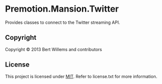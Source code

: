 # Premotion.Mansion.Twitter

Provides classes to connect to the Twitter streaming API.

## Copyright

Copyright © 2013 Bert Willems and contributors

## License

This project is licensed under [MIT](http://www.opensource.org/licenses/mit-license.php "Read more about the MIT license form"). Refer to license.txt for more information.